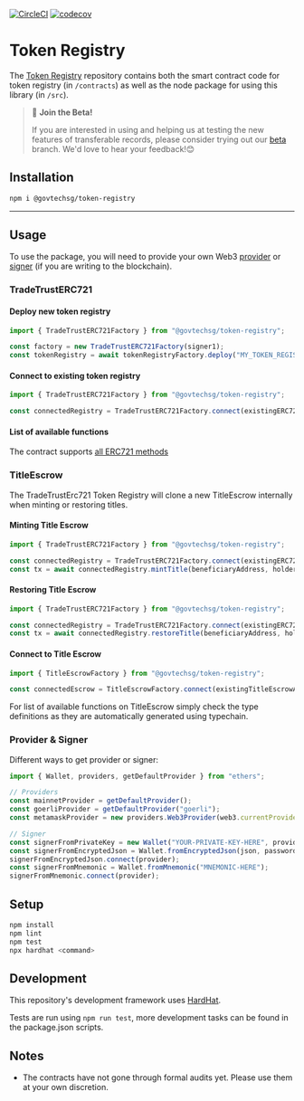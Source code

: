 [![CircleCI](https://circleci.com/gh/Open-Attestation/token-registry/tree/master.svg?style=svg)](https://circleci.com/gh/Open-Attestation/token-registry/tree/master)
[![codecov](https://codecov.io/gh/Open-Attestation/token-registry/branch/master/graph/badge.svg?token=Y4R9SWXATG)](https://codecov.io/gh/Open-Attestation/token-registry)

# Token Registry

The [Token Registry](https://github.com/Open-Attestation/token-registry) repository contains both the smart contract code for token registry (in `/contracts`) as well as the node package for using this library (in `/src`).

> 🧪 **Join the Beta!**
>
> If you are interested in using and helping us at testing the new features of transferable records, please consider trying out our [beta](https://github.com/Open-Attestation/token-registry/tree/beta) branch. We'd love to hear your feedback!😊

## Installation

```sh
npm i @govtechsg/token-registry
```

---

## Usage

To use the package, you will need to provide your own Web3 [provider](https://docs.ethers.io/v5/api/providers/api-providers/) or [signer](https://docs.ethers.io/v5/api/signer/#Wallet) (if you are writing to the blockchain).

### TradeTrustERC721

#### Deploy new token registry

```ts
import { TradeTrustERC721Factory } from "@govtechsg/token-registry";

const factory = new TradeTrustERC721Factory(signer1);
const tokenRegistry = await tokenRegistryFactory.deploy("MY_TOKEN_REGISTRY", "TKN");
```

#### Connect to existing token registry

```ts
import { TradeTrustERC721Factory } from "@govtechsg/token-registry";

const connectedRegistry = TradeTrustERC721Factory.connect(existingERC721Address, signer1);
```

#### List of available functions

The contract supports [all ERC721 methods](http://erc721.org/)

### TitleEscrow

The TradeTrustErc721 Token Registry will clone a new TitleEscrow internally when minting or restoring titles.

#### Minting Title Escrow

```ts
import { TradeTrustERC721Factory } from "@govtechsg/token-registry";

const connectedRegistry = TradeTrustERC721Factory.connect(existingERC721Address, signer);
const tx = await connectedRegistry.mintTitle(beneficiaryAddress, holderAddress, tokenId);
```

#### Restoring Title Escrow

```ts
import { TradeTrustERC721Factory } from "@govtechsg/token-registry";

const connectedRegistry = TradeTrustERC721Factory.connect(existingERC721Address, signer);
const tx = await connectedRegistry.restoreTitle(beneficiaryAddress, holderAddress, existingTokenId);
```

#### Connect to Title Escrow

```ts
import { TitleEscrowFactory } from "@govtechsg/token-registry";

const connectedEscrow = TitleEscrowFactory.connect(existingTitleEscrowAddress, signer1);
```

For list of available functions on TitleEscrow simply check the type definitions as they are automatically generated using typechain.

### Provider & Signer

Different ways to get provider or signer:

```ts
import { Wallet, providers, getDefaultProvider } from "ethers";

// Providers
const mainnetProvider = getDefaultProvider();
const goerliProvider = getDefaultProvider("goerli");
const metamaskProvider = new providers.Web3Provider(web3.currentProvider); // Will change network automatically

// Signer
const signerFromPrivateKey = new Wallet("YOUR-PRIVATE-KEY-HERE", provider);
const signerFromEncryptedJson = Wallet.fromEncryptedJson(json, password);
signerFromEncryptedJson.connect(provider);
const signerFromMnemonic = Wallet.fromMnemonic("MNEMONIC-HERE");
signerFromMnemonic.connect(provider);
```

## Setup

```sh
npm install
npm lint
npm test
npx hardhat <command>
```

## Development

This repository's development framework uses [HardHat](https://hardhat.org/getting-started/).

Tests are run using `npm run test`, more development tasks can be found in the package.json scripts.

## Notes

- The contracts have not gone through formal audits yet. Please use them at your own discretion.
